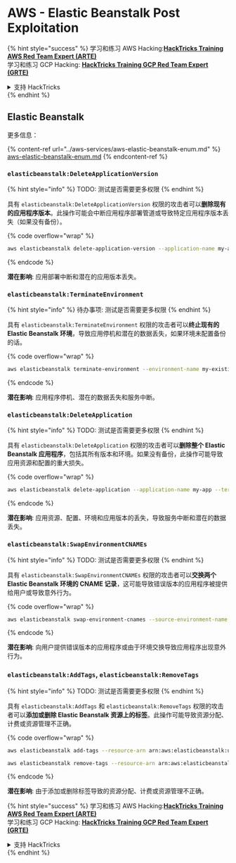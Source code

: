 # AWS - Elastic Beanstalk Post Exploitation

{% hint style="success" %}
学习和练习 AWS Hacking:<img src="/.gitbook/assets/image.png" alt="" data-size="line">[**HackTricks Training AWS Red Team Expert (ARTE)**](https://training.hacktricks.xyz/courses/arte)<img src="/.gitbook/assets/image.png" alt="" data-size="line">\
学习和练习 GCP Hacking: <img src="/.gitbook/assets/image (2).png" alt="" data-size="line">[**HackTricks Training GCP Red Team Expert (GRTE)**<img src="/.gitbook/assets/image (2).png" alt="" data-size="line">](https://training.hacktricks.xyz/courses/grte)

<details>

<summary>支持 HackTricks</summary>

* 查看 [**订阅计划**](https://github.com/sponsors/carlospolop)!
* **加入** 💬 [**Discord 群组**](https://discord.gg/hRep4RUj7f) 或 [**telegram 群组**](https://t.me/peass) 或 **关注** 我们的 **Twitter** 🐦 [**@hacktricks\_live**](https://twitter.com/hacktricks\_live)**.**
* **通过提交 PRs 分享黑客技巧到** [**HackTricks**](https://github.com/carlospolop/hacktricks) 和 [**HackTricks Cloud**](https://github.com/carlospolop/hacktricks-cloud) github 仓库。

</details>
{% endhint %}

## Elastic Beanstalk

更多信息：

{% content-ref url="../aws-services/aws-elastic-beanstalk-enum.md" %}
[aws-elastic-beanstalk-enum.md](../aws-services/aws-elastic-beanstalk-enum.md)
{% endcontent-ref %}

### `elasticbeanstalk:DeleteApplicationVersion`

{% hint style="info" %}
TODO: 测试是否需要更多权限
{% endhint %}

具有 `elasticbeanstalk:DeleteApplicationVersion` 权限的攻击者可以**删除现有的应用程序版本**。此操作可能会中断应用程序部署管道或导致特定应用程序版本丢失（如果没有备份）。

{% code overflow="wrap" %}
```bash
aws elasticbeanstalk delete-application-version --application-name my-app --version-label my-version
```
{% endcode %}

**潜在影响**: 应用部署中断和潜在的应用版本丢失。

### `elasticbeanstalk:TerminateEnvironment`

{% hint style="info" %}
待办事项: 测试是否需要更多权限
{% endhint %}

具有 `elasticbeanstalk:TerminateEnvironment` 权限的攻击者可以**终止现有的 Elastic Beanstalk 环境**，导致应用停机和潜在的数据丢失，如果环境未配置备份的话。

{% code overflow="wrap" %}
```bash
aws elasticbeanstalk terminate-environment --environment-name my-existing-env
```
{% endcode %}

**潜在影响**: 应用程序停机、潜在的数据丢失和服务中断。

### `elasticbeanstalk:DeleteApplication`

{% hint style="info" %}
TODO: 测试是否需要更多权限
{% endhint %}

具有 `elasticbeanstalk:DeleteApplication` 权限的攻击者可以**删除整个 Elastic Beanstalk 应用程序**，包括其所有版本和环境。如果没有备份，此操作可能导致应用资源和配置的重大损失。

{% code overflow="wrap" %}
```bash
aws elasticbeanstalk delete-application --application-name my-app --terminate-env-by-force
```
{% endcode %}

**潜在影响**: 应用资源、配置、环境和应用版本的丢失，导致服务中断和潜在的数据丢失。

### `elasticbeanstalk:SwapEnvironmentCNAMEs`

{% hint style="info" %}
TODO: 测试是否需要更多权限
{% endhint %}

具有 `elasticbeanstalk:SwapEnvironmentCNAMEs` 权限的攻击者可以**交换两个 Elastic Beanstalk 环境的 CNAME 记录**，这可能导致错误版本的应用程序被提供给用户或导致意外行为。

{% code overflow="wrap" %}
```bash
aws elasticbeanstalk swap-environment-cnames --source-environment-name my-env-1 --destination-environment-name my-env-2
```
{% endcode %}

**潜在影响**: 向用户提供错误版本的应用程序或由于环境交换导致应用程序出现意外行为。

### `elasticbeanstalk:AddTags`, `elasticbeanstalk:RemoveTags`

{% hint style="info" %}
TODO: 测试是否需要更多权限
{% endhint %}

具有 `elasticbeanstalk:AddTags` 和 `elasticbeanstalk:RemoveTags` 权限的攻击者可以**添加或删除 Elastic Beanstalk 资源上的标签**。此操作可能导致资源分配、计费或资源管理不正确。

{% code overflow="wrap" %}
```bash
aws elasticbeanstalk add-tags --resource-arn arn:aws:elasticbeanstalk:us-west-2:123456789012:environment/my-app/my-env --tags Key=MaliciousTag,Value=1

aws elasticbeanstalk remove-tags --resource-arn arn:aws:elasticbeanstalk:us-west-2:123456789012:environment/my-app/my-env --tag-keys MaliciousTag
```
{% endcode %}

**潜在影响**: 由于添加或删除标签导致的资源分配、计费或资源管理不正确。

{% hint style="success" %}
学习和练习 AWS Hacking:<img src="/.gitbook/assets/image.png" alt="" data-size="line">[**HackTricks Training AWS Red Team Expert (ARTE)**](https://training.hacktricks.xyz/courses/arte)<img src="/.gitbook/assets/image.png" alt="" data-size="line">\
学习和练习 GCP Hacking: <img src="/.gitbook/assets/image (2).png" alt="" data-size="line">[**HackTricks Training GCP Red Team Expert (GRTE)**<img src="/.gitbook/assets/image (2).png" alt="" data-size="line">](https://training.hacktricks.xyz/courses/grte)

<details>

<summary>支持 HackTricks</summary>

* 查看 [**订阅计划**](https://github.com/sponsors/carlospolop)!
* **加入** 💬 [**Discord 群组**](https://discord.gg/hRep4RUj7f) 或 [**telegram 群组**](https://t.me/peass) 或 **关注** 我们的 **Twitter** 🐦 [**@hacktricks\_live**](https://twitter.com/hacktricks\_live)**.**
* **通过提交 PRs 分享黑客技巧到** [**HackTricks**](https://github.com/carlospolop/hacktricks) 和 [**HackTricks Cloud**](https://github.com/carlospolop/hacktricks-cloud) github 仓库。

</details>
{% endhint %}
